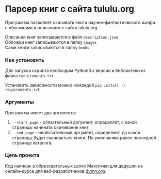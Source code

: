 # Парсер книг с сайта tululu.org

Программа позволяет скачивать книги научно-фантастического
жанра с обложками и описанием с сайта tululu.org

Описания книг записываются в файл `description.json`  
Обложки книг записываются в папку `images`  
Сами книги записываются в папку `books`

### Как установить

Для запуска скрипта необходим Python3.х версии 
и библиотеки из файла `requirements.txt`

Установить зависимости можно командой `pip install -r requirements.txt`

### Аргументы

Программа имеет два аргумента:
1. `--start_page` - обязательный аргумент, определяет, с какой страницы начинать скачивание книг
2. `--end_page` - необязательный аргумент, определяет, до какой страницы будут скачиваться книги. По умолчанию равен последней странице каталога.


### Цель проекта

Код написан в образовательных целях Максимки для дедушки на онлайн-курсе для веб-разработчиков [dvmn.org](https://dvmn.org/).
